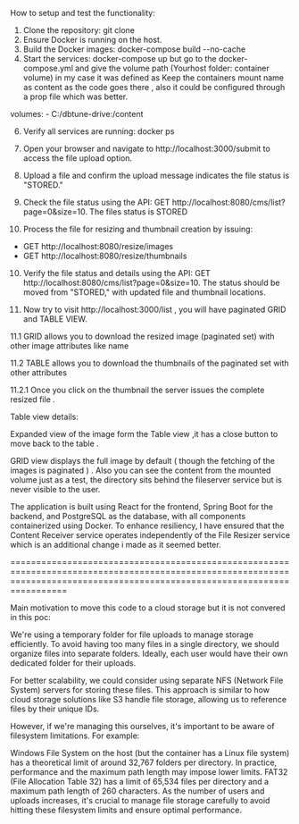 How to setup and test the functionality:

1.	Clone the repository: git clone 
2.	Ensure Docker is running on the host.
3.	Build the Docker images: docker-compose build --no-cache
4.	Start the services: docker-compose up but go to the docker-compose.yml and give the volume path (Yourhost folder: container volume) in my case it was defined as
Keep the containers mount name as content as the code goes there , also it could be configured through a prop file which was better.

 volumes:
      - C:/dbtune-drive:/content


6.	Verify all services are running: docker ps
 
7.	Open your browser and navigate to http://localhost:3000/submit to access the file upload option.
8.	Upload a file and confirm the upload message indicates the file status is "STORED."
 
9.	Check the file status using the API: GET http://localhost:8080/cms/list?page=0&size=10. The files status is STORED 
 
10.	Process the file for resizing and thumbnail creation by issuing:
    
 - 	GET http://localhost:8080/resize/images
 -	GET http://localhost:8080/resize/thumbnails
   
10.	Verify the file status and details using the API: GET http://localhost:8080/cms/list?page=0&size=10. The status should be moved from  "STORED," with updated file and thumbnail locations.
 
  
11.	Now try to visit http://localhost:3000/list , you will have paginated GRID and TABLE VIEW.

  11.1 GRID allows you to download the resized image (paginated set) with other image attributes like name 

  11.2 TABLE allows you to download the thumbnails of the paginated set with other attributes 

   11.2.1 Once you click on the thumbnail the server issues the complete resized file .




Table view details:
 

Expanded view of the image form the Table view ,it has a close button to move back to the table .
 

GRID view displays the full image by default ( though the fetching of the images is paginated ) .
Also you can see the content from the mounted volume just as a test, the directory sits behind the fileserver service but is never visible to the user.


The application is built using React for the frontend, Spring Boot for the backend, and PostgreSQL as the database, with all components containerized using Docker. To enhance resiliency, I have ensured that the Content Receiver service operates independently of the File Resizer service which is an additional change i made as it seemed better.
 

=============================================================================================================================================================================


Main motivation to move this code to a cloud storage but it is not convered in this poc:

We're using a temporary folder for file uploads to manage storage efficiently. To avoid having too many files in a single directory, we should organize files into separate folders. Ideally, each user would have their own dedicated folder for their uploads.

For better scalability, we could consider using separate NFS (Network File System) servers for storing these files. This approach is similar to how cloud storage solutions like S3 handle file storage, allowing us to reference files by their unique IDs.

However, if we're managing this ourselves, it's important to be aware of filesystem limitations. For example:

Windows File System on the host (but the container has a Linux file system) has a theoretical limit of around 32,767 folders per directory. In practice, performance and the maximum path length may impose lower limits.
FAT32 (File Allocation Table 32) has a limit of 65,534 files per directory and a maximum path length of 260 characters.
As the number of users and uploads increases, it's crucial to manage file storage carefully to avoid hitting these filesystem limits and ensure optimal performance.

 
